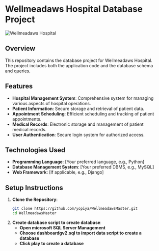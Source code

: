 # Wellmeadaws Hospital Database Project

![Wellmeadaws Hospital](Well/Resources/387490059_2007052539671796_122566097641315469_n2.png)

## Overview

This repository contains the database project for Wellmeadaws Hospital. The project includes both the application code and the database schema and queries.

## Features

- **Hospital Management System**: Comprehensive system for managing various aspects of hospital operations.
- **Patient Information**: Secure storage and retrieval of patient data.
- **Appointment Scheduling**: Efficient scheduling and tracking of patient appointments.
- **Medical Records**: Electronic storage and management of patient medical records.
- **User Authentication**: Secure login system for authorized access.

## Technologies Used

- **Programming Language**: [Your preferred language, e.g., Python]
- **Database Management System**: [Your preferred DBMS, e.g., MySQL]
- **Web Framework**: [If applicable, e.g., Django]

## Setup Instructions

1. **Clone the Repository**:
   ```bash
   git clone https://github.com/yopiya/WellmeadawsMaster.git
   cd WellmeadawsMaster
2. **Create database script to create database**:
   - **Open microsoft SQL Server Management**
   - **Choose dashboardgv2.sql to import data script to create a database**
   - **Click play to create a database**
